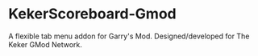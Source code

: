 # KekerScoreboard-Gmod
A flexible tab menu addon for Garry's Mod. Designed/developed for The Keker GMod Network.
